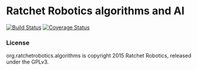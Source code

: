 Ratchet Robotics algorithms and AI
==================================

[![Build Status](https://travis-ci.org/ratchetrobotics/algorithms.svg?branch=master)](https://travis-ci.org/ratchetrobotics/algorithms) [![Coverage Status](https://coveralls.io/repos/FTC-6806/algorithms/badge.svg?branch=master)](https://coveralls.io/r/FTC-6806/algorithms?branch=master)


### License
org.ratchetrobotics.algorithms is copyright 2015 Ratchet Robotics, released under the GPLv3.
